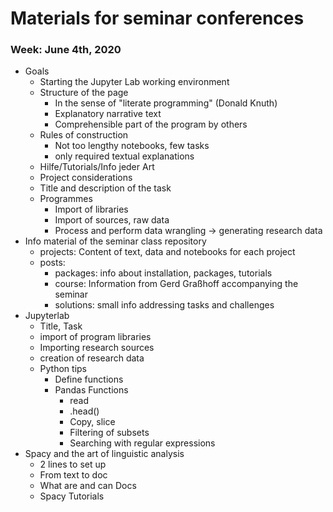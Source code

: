 
# Materials for seminar conferences

### Week: June 4th, 2020

- Goals
  - Starting the Jupyter Lab working environment
  - Structure of the page
    - In the sense of "literate programming" (Donald Knuth)
    - Explanatory narrative text
    - Comprehensible part of the program by others
  - Rules of construction
    - Not too lengthy notebooks, few tasks
    - only required textual explanations
  - Hilfe/Tutorials/Info jeder Art
  - Project considerations
  - Title and description of the task
  - Programmes
    - Import of libraries
    - Import of sources, raw data
    - Process and perform data wrangling -> generating research data
- Info material of the seminar class repository
  - projects: Content of text, data and notebooks for each project
  - posts:
    - packages: info about installation, packages, tutorials
    - course: Information from Gerd Graßhoff accompanying the seminar
    - solutions: small info addressing tasks and challenges
- Jupyterlab
  - Title, Task
  - import of program libraries
  - Importing research sources
  - creation of research data
  - Python tips
    - Define functions
    - Pandas Functions
      - read
      - .head()
      - Copy, slice
      - Filtering of subsets
      - Searching with regular expressions
- Spacy and the art of linguistic analysis
  - 2 lines to set up
  - From text to doc
  - What are and can Docs
  - Spacy Tutorials
